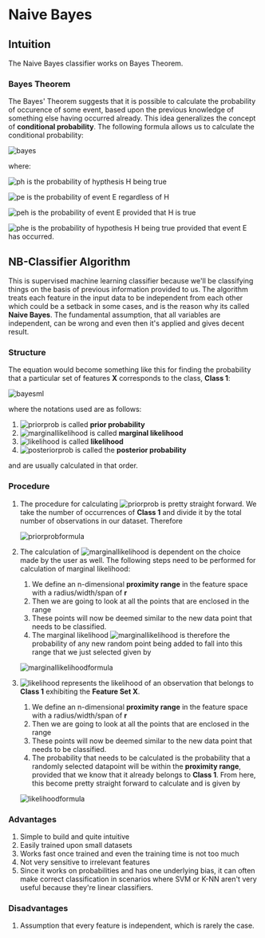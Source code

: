 # Naive Bayes

## Intuition

The Naive Bayes classifier works on Bayes Theorem.

### Bayes Theorem

The Bayes' Theorem suggests that it is possible to calculate the probability of occurence of some event, based upon the previous knowledge of something else having occurred already. This idea generalizes the concept of **conditional probability**. The following formula allows us to calculate the conditional probability:

![bayes](http://mathurl.com/yd5wgr73.png)

where:

![ph](http://mathurl.com/ydeqdel2.png) is the probability of hypthesis H being true

![pe](http://mathurl.com/y85hwz3k.png) is the probability of event E regardless of H

![peh](http://mathurl.com/ycu2debl.png) is the probability of event E provided that H is true

![phe](http://mathurl.com/y6wymudv.png) is the probability of hypothesis H being true provided that event E has occurred. 

## NB-Classifier Algorithm

This is supervised machine learning classifier because we'll be classifying things on the basis of previous information provided to us. The algorithm treats each feature in the input data to be independent from each other which could be a setback in some cases, and is the reason why its called **Naive Bayes**. The fundamental assumption, that all variables are independent, can be wrong and even then it's applied and gives decent result. 

### Structure

The equation would become something like this for finding the probability that a particular set of features **X** corresponds to the class, **Class 1**:

![bayesml](http://mathurl.com/y7c6qgbp.png)

where the notations used are as follows:

1. ![priorprob](http://mathurl.com/y76nhwxz.png) is called **prior probability**
2. ![marginallikelihood](http://mathurl.com/ycd77fxh.png) is called **marginal likelihood**
3. ![likelihood](http://mathurl.com/y7l54x5t.png) is called **likelihood**
4. ![posteriorprob](http://mathurl.com/yaenwjzj.png) is called the **posterior probability**

and are usually calculated in that order.

### Procedure 

1. The procedure for calculating ![priorprob](http://mathurl.com/y76nhwxz.png) is pretty straight forward. We take the number of occurrences of **Class 1** and divide it by the total number of observations in our dataset. Therefore

	![priorprobformula](http://mathurl.com/yckqgn5y.png) 

2. The calculation of ![marginallikelihood](http://mathurl.com/ycd77fxh.png) is dependent on the choice made by the user as well. The following steps need to be performed for calculation of marginal likelihood:
	1. We define an n-dimensional **proximity range** in the feature space with a radius/width/span of **r**
	2. Then we are going to look at all the points that are enclosed in the range
	3. These points will now be deemed similar to the new data point that needs to be classified.
	4. The marginal likelihood ![marginallikelihood](http://mathurl.com/ycd77fxh.png) is therefore the probability of any new random point being added to fall into this range that we just selected given by

	![marginallikelihoodformula](http://mathurl.com/y8s9mo57.png)
	
3. ![likelihood](http://mathurl.com/y7l54x5t.png) represents the likelihood of an observation that belongs to **Class 1** exhibiting the **Feature Set X**. 
	
	1. We define an n-dimensional **proximity range** in the feature space with a radius/width/span of **r**
	2. Then we are going to look at all the points that are enclosed in the range
	3. These points will now be deemed similar to the new data point that needs to be classified.
	4. The probability that needs to be calculated is the probability that a randomly selected datapoint will be within the **proximity range**, provided that we know that it already belongs to **Class 1**. From here, this become pretty straight forward to calculate and is given by
	
	![likelihoodformula](http://mathurl.com/yd4pdpnw.png)
	

### Advantages

1. Simple to build and quite intuitive
2. Easily trained upon small datasets
3. Works fast once trained and even the training time is not too much
4. Not very sensitive to irrelevant features
5. Since it works on probabilities and has one underlying bias, it can often make correct classification in scenarios where SVM or K-NN aren't very useful because they're linear classifiers.

### Disadvantages

1. Assumption that every feature is independent, which is rarely the case. 


